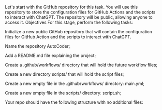 Let's start with the GitHub repository for this task. You will use this repository to store the configuration files for GitHub Actions and the scripts to interact with ChatGPT. The repository will be public, allowing anyone to access it.
Objectives
For this stage, perform the following tasks:

Initialize a new public GitHub repository that will contain the configuration files for GitHub Action and the scripts to interact with ChatGPT.

Name the repository AutoCoder;

Add a README.md file explaining the project;

Create a .github/workflows/ directory that will hold the future workflow files;

Create a new directory scripts/ that will hold the script files;

Create a new empty file in the .github/workflows/ directory: main.yml;

Create a new empty file in the scripts/ directory: script.sh;

Your repo should have the following structure with no additional files:
